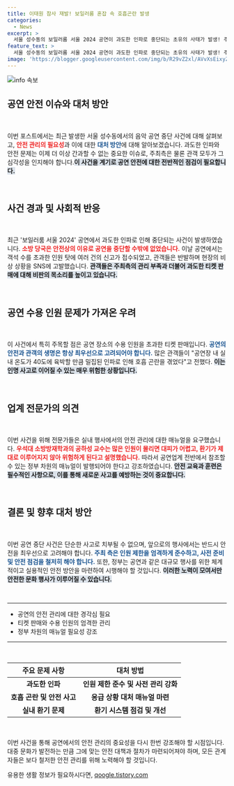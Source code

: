 ```yaml
---
title: 이태원 참사 재발! 보일러룸 혼잡 속 호흡곤란 발생
categories:
  - News
excerpt: >
  서울 성수동의 보일러룸 서울 2024 공연이 과도한 인파로 중단되는 초유의 사태가 발생! 주최 측은 수용 인원 초과 티켓 판매 논란에 휘말렸다. 안전 관리 방안 마련이 시급해 보인다.
feature_text: >
  서울 성수동의 보일러룸 서울 2024 공연이 과도한 인파로 중단되는 초유의 사태가 발생! 주최 측은 수용 인원 초과 티켓 판매 논란에 휘말렸다. 안전 관리 방안 마련이 시급해 보인다.
image: 'https://blogger.googleusercontent.com/img/b/R29vZ2xl/AVvXsEixyZcFfHzMRdzZMjFBmAUKJYCLCGyLL1o632UiGVXcaFdKo_bkvkuCioo0uUKlGfBVcT3P84aROyZIXSBEx3Aw5nCQ3pTgDom1WDC4m8eifvWiAmWEEVb4x6G_l8C0QH225ldMjyaFvpxGEBGNO37VmDTDMHGhJPq73UglMfDca1-0aw/s1600/blogspot.png'
---
```


<p><img src="https://blogger.googleusercontent.com/img/b/R29vZ2xl/AVvXsEixyZcFfHzMRdzZMjFBmAUKJYCLCGyLL1o632UiGVXcaFdKo_bkvkuCioo0uUKlGfBVcT3P84aROyZIXSBEx3Aw5nCQ3pTgDom1WDC4m8eifvWiAmWEEVb4x6G_l8C0QH225ldMjyaFvpxGEBGNO37VmDTDMHGhJPq73UglMfDca1-0aw/s1600/blogspot.png" alt="info 속보" /></p>

<h2 data-ke-size="size26">공연 안전 이슈와 대처 방안</h2>

<p data-ke-size="size16">&nbsp;</p>

<p>이번 포스트에서는 최근 발생한 서울 성수동에서의 음악 공연 중단 사건에 대해 살펴보고, <b><span style="color: #ee2323;">안전 관리의 필요성</span></b>과 이에 대한 <b><span style="color: #1a5490;">대처 방안</span></b>에 대해 알아보겠습니다. 과도한 인파와 안전 문제는 이제 더 이상 간과할 수 없는 중요한 이슈로, 주최측은 물론 관객 모두가 그 심각성을 인지해야 합니다.<b><span style="background-color: #21538527;">이 사건을 계기로 공연 안전에 대한 전반적인 점검이 필요합니다.</span></b></p>

<p data-ke-size="size16">&nbsp;</p>

<h2 data-ke-size="size26">사건 경과 및 사회적 반응</h2>

<p data-ke-size="size16">&nbsp;</p>

<p>최근 '보일러룸 서울 2024' 공연에서 과도한 인파로 인해 중단되는 사건이 발생하였습니다. <b><span style="color: #ee2323;">소방 당국은 안전상의 이유로 공연을 중단할 수밖에 없었습니다.</span></b> 이날 공연에서는 객석 수를 초과한 인원 탓에 여러 건의 신고가 접수되었고, 관객들은 반발하며 현장의 비상 상황을 SNS에 고발했습니다. <b><span style="background-color: #21538527;">관객들은 주최측의 관리 부족과 더불어 과도한 티켓 판매에 대해 비판의 목소리를 높이고 있습니다.</span></b></p>

<p data-ke-size="size16">&nbsp;</p>

<h2 data-ke-size="size26">공연 수용 인원 문제가 가져온 우려</h2>

<p data-ke-size="size16">&nbsp;</p>

<p>이 사건에서 특히 주목할 점은 공연 장소의 수용 인원을 초과한 티켓 판매입니다. <b><span style="color: #1a5490;">공연의 안전과 관객의 생명은 항상 최우선으로 고려되어야 합니다.</span></b> 많은 관객들이 "공연장 내 실내 온도가 40도에 육박할 만큼 밀집된 인파로 인해 호흡 곤란을 겪었다"고 전했다. <b><span style="background-color: #21538527;">이는 인명 사고로 이어질 수 있는 매우 위험한 상황입니다.</span></b></p>

<p data-ke-size="size16">&nbsp;</p>

<h2 data-ke-size="size26">업계 전문가의 의견</h2>

<p data-ke-size="size16">&nbsp;</p>

<p>이번 사건을 위해 전문가들은 실내 행사에서의 안전 관리에 대한 매뉴얼을 요구했습니다. <b><span style="color: #ee2323;">우석대 소방방재학과의 공하성 교수는 많은 인원이 몰리면 대피가 어렵고, 환기가 제대로 이루어지지 않아 위험하게 된다고 설명했습니다.</span></b> 따라서 공연업계 전반에서 참조할 수 있는 정부 차원의 매뉴얼이 발행되어야 한다고 강조하였습니다. <b><span style="background-color: #21538527;">안전 교육과 훈련은 필수적인 사항으로, 이를 통해 새로운 사고를 예방하는 것이 중요합니다.</span></b></p>

<p data-ke-size="size16">&nbsp;</p>

<h2 data-ke-size="size26">결론 및 향후 대처 방안</h2>

<p data-ke-size="size16">&nbsp;</p>

<p>이번 공연 중단 사건은 단순한 사고로 치부될 수 없으며, 앞으로의 행사에서는 반드시 안전을 최우선으로 고려해야 합니다. <b><span style="color: #1a5490;">주최 측은 인원 제한을 엄격하게 준수하고, 사전 준비 및 안전 점검을 철저히 해야 합니다.</span></b> 또한, 정부는 공연과 같은 대규모 행사를 위한 체계적이고 실용적인 안전 방안을 마련하여 시행해야 할 것입니다. <b><span style="background-color: #21538527;">이러한 노력이 모여서만 안전한 문화 행사가 이루어질 수 있습니다.</span></b></p>

<p data-ke-size="size16">&nbsp;</p>

<hr>

<ul>
    <li>공연의 안전 관리에 대한 경각심 필요</li>
    <li>티켓 판매와 수용 인원의 엄격한 관리</li>
    <li>정부 차원의 매뉴얼 필요성 강조</li>
</ul>

<hr>

<p data-ke-size="size16">&nbsp;</p>

<table style="width: 100%; border-collapse: collapse;">
    <thead>
        <tr>
            <th style="text-align: center;">주요 문제 사항</th>
            <th style="text-align: center;">대처 방법</th>
        </tr>
    </thead>
    <tbody>
        <tr>
            <td style="text-align: center; height: 30px;"><b>과도한 인파</b></td>
            <td style="text-align: center; height: 30px;"><b>인원 제한 준수 및 사전 관리 강화</b></td>
        </tr>
        <tr>
            <td style="text-align: center; height: 30px;"><b>호흡 곤란 및 안전 사고</b></td>
            <td style="text-align: center; height: 30px;"><b>응급 상황 대처 매뉴얼 마련</b></td>
        </tr>
        <tr>
            <td style="text-align: center; height: 30px;"><b>실내 환기 문제</b></td>
            <td style="text-align: center; height: 30px;"><b>환기 시스템 점검 및 개선</b></td>
        </tr>
    </tbody>
</table>

<p data-ke-size="size16">&nbsp;</p>

<p>이번 사건을 통해 공연에서의 안전 관리의 중요성을 다시 한번 강조해야 할 시점입니다. 대중 문화가 발전하는 만큼 그에 맞는 안전 대책과 절차가 마련되어져야 하며, 모든 관계자들은 보다 철저한 안전 관리를 위해 노력해야 할 것입니다.</p>
유용한 생활 정보가 필요하시다면, <a href="https://qoogle.tistory.com" rel="dofollow">qoogle.tistory.com</a>



